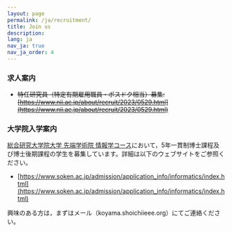 ```yaml
---
layout: page
permalink: /ja/recruitment/
title: Join us
description:
lang: ja 
nav_ja: true
nav_ja_order: 4
---
```


### 求人案内
- ~~特任研究員（特定有期雇用職員・ポスドク相当）募集: [https://www.nii.ac.jp/about/recruit/2023/0529.html](https://www.nii.ac.jp/about/recruit/2023/0529.html)~~

### 大学院入学案内

[総合研究大学院大学 先端学術院 情報学コース](https://www.nii.ac.jp/graduate/)において，5年一貫制博士課程及び博士後期課程の学生を募集しています。詳細は以下のウェブサイトをご参照ください。

- [https://www.soken.ac.jp/admission/application_info/informatics/index.html](https://www.soken.ac.jp/admission/application_info/informatics/index.html)

興味のある方は，まずはメール（koyama.shoichi<i class="fas fa-at"></i>ieee.org）にてご連絡ください。